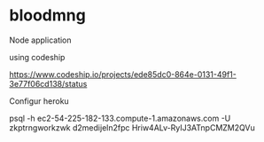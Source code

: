 bloodmng
========
Node application

using codeship

https://www.codeship.io/projects/ede85dc0-864e-0131-49f1-3e77f06cd138/status

Configur heroku

psql -h ec2-54-225-182-133.compute-1.amazonaws.com -U zkptrngworkzwk d2medijeln2fpc
Hriw4ALv-RyIJ3ATnpCMZM2QVu